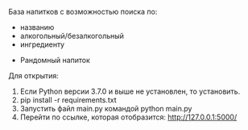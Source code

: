 База напитков с возможностью поиска по:
- названию
- алкогольный/безалкогольный
- ингредиенту
+ Рандомный напиток

Для открытия:
1. Если Python версии 3.7.0 и выше не установлен, то установить.
2. pip install -r requirements.txt
4. Запустить файл main.py командой python main.py
5. Перейти по ссылке, которая отобразится: http://127.0.0.1:5000/